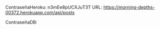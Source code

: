 ContraseñaHeroku: n3mEe8pUCXJuT3T
URL: https://morning-depths-00372.herokuapp.com/api/posts

ContraseñaDB:
